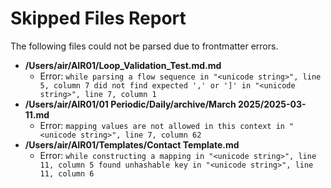 # Skipped Files Report

The following files could not be parsed due to frontmatter errors.

- **/Users/air/AIR01/Loop_Validation_Test.md.md**
    - Error: `while parsing a flow sequence
  in "<unicode string>", line 5, column 7
did not find expected ',' or ']'
  in "<unicode string>", line 7, column 1`
- **/Users/air/AIR01/01 Periodic/Daily/archive/March 2025/2025-03-11.md**
    - Error: `mapping values are not allowed in this context
  in "<unicode string>", line 7, column 62`
- **/Users/air/AIR01/Templates/Contact Template.md**
    - Error: `while constructing a mapping
  in "<unicode string>", line 11, column 5
found unhashable key
  in "<unicode string>", line 11, column 6`
